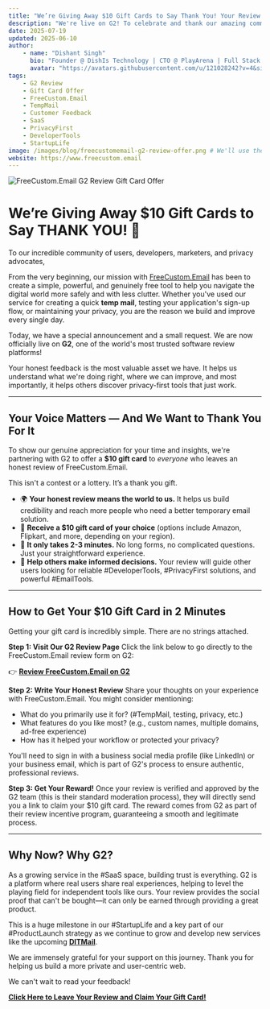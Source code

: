 ```yaml
---
title: "We’re Giving Away $10 Gift Cards to Say Thank You! Your Review Matters."
description: "We're live on G2! To celebrate and thank our amazing community, we're giving a $10 gift card to everyone who leaves an honest review of FreeCustom.Email. Help others discover a better temp mail experience."
date: 2025-07-19
updated: 2025-06-10
author:
    - name: "Dishant Singh"
      bio: "Founder @ DishIs Technology | CTO @ PlayArena | Full Stack & Python Developer | ML/ DL Developer | Problem Solver | Math & Science Teacher"
      avatar: "https://avatars.githubusercontent.com/u/121028242?v=4&size=64"
tags:
    - G2 Review
    - Gift Card Offer
    - FreeCustom.Email
    - TempMail
    - Customer Feedback
    - SaaS
    - PrivacyFirst
    - DeveloperTools
    - StartupLife
image: /images/blog/freecustomemail-g2-review-offer.png # We'll use the provided URL but also have a path for the blog system.
website: https://www.freecustom.email
---
```


![FreeCustom.Email G2 Review Gift Card Offer](https://i.ibb.co/chny6z1x/Free-Custom-Email.png)

# We’re Giving Away $10 Gift Cards to Say THANK YOU! 🎁

To our incredible community of users, developers, marketers, and privacy advocates,

From the very beginning, our mission with [FreeCustom.Email](https://www.freecustom.email) has been to create a simple, powerful, and genuinely free tool to help you navigate the digital world more safely and with less clutter. Whether you've used our service for creating a quick **temp mail**, testing your application's sign-up flow, or maintaining your privacy, you are the reason we build and improve every single day.

Today, we have a special announcement and a small request. We are now officially live on **G2**, one of the world's most trusted software review platforms!

Your honest feedback is the most valuable asset we have. It helps us understand what we're doing right, where we can improve, and most importantly, it helps others discover privacy-first tools that just work.

---

## Your Voice Matters — And We Want to Thank You For It

To show our genuine appreciation for your time and insights, we're partnering with G2 to offer a **$10 gift card** to *everyone* who leaves an honest review of FreeCustom.Email.

This isn't a contest or a lottery. It’s a thank you gift.

*   🌍 **Your honest review means the world to us.** It helps us build credibility and reach more people who need a better temporary email solution.
*   🤑 **Receive a $10 gift card of your choice** (options include Amazon, Flipkart, and more, depending on your region).
*   🧾 **It only takes 2-3 minutes.** No long forms, no complicated questions. Just your straightforward experience.
*   🧡 **Help others make informed decisions.** Your review will guide other users looking for reliable #DeveloperTools, #PrivacyFirst solutions, and powerful #EmailTools.

---

## How to Get Your $10 Gift Card in 2 Minutes

Getting your gift card is incredibly simple. There are no strings attached.

**Step 1: Visit Our G2 Review Page**
Click the link below to go directly to the FreeCustom.Email review form on G2:

👉 **[Review FreeCustom.Email on G2](https://www.g2.com/wizard/workflow-wiz-apr28-amzn10/products/freecustom-email/reviews/start?g2_campaign=it_auto_txn_snd_2025_07_19_wfl_169257_cmp_2671423_tpl_3658179_loc_&last_completed_step=4&product_id=freecustom-email&return_to=https%3A%2F%2Fwww.g2.com%2Fwizard%2Fworkflow-wiz-apr28-amzn10%2Fproducts%2Ffreecustom-email%2Ftake_survey%3Futm_source%3DIterable%26utm_medium%3Demail%26utm_campaign%3Dit_auto_txn_snd_2025_07_19_wfl_169257_cmp_2671423_tpl_3658179_loc_%26g2_campaign%3Dit_auto_txn_snd_2025_07_19_wfl_169257_cmp_2671423_tpl_3658179_loc_&utm_campaign=it_auto_txn_snd_2025_07_19_wfl_169257_cmp_2671423_tpl_3658179_loc_&utm_medium=email&utm_source=Iterable)**

**Step 2: Write Your Honest Review**
Share your thoughts on your experience with FreeCustom.Email. You might consider mentioning:
*   What do you primarily use it for? (#TempMail, testing, privacy, etc.)
*   What features do you like most? (e.g., custom names, multiple domains, ad-free experience)
*   How has it helped your workflow or protected your privacy?

You'll need to sign in with a business social media profile (like LinkedIn) or your business email, which is part of G2's process to ensure authentic, professional reviews.

**Step 3: Get Your Reward!**
Once your review is verified and approved by the G2 team (this is their standard moderation process), they will directly send you a link to claim your $10 gift card. The reward comes from G2 as part of their review incentive program, guaranteeing a smooth and legitimate process.

---

## Why Now? Why G2?

As a growing service in the #SaaS space, building trust is everything. G2 is a platform where real users share real experiences, helping to level the playing field for independent tools like ours. Your review provides the social proof that can't be bought—it can only be earned through providing a great product.

This is a huge milestone in our #StartupLife and a key part of our #ProductLaunch strategy as we continue to grow and develop new services like the upcoming **[DITMail](https://pro.freecustom.email)**.

We are immensely grateful for your support on this journey. Thank you for helping us build a more private and user-centric web.

We can't wait to read your feedback!

[**Click Here to Leave Your Review and Claim Your Gift Card!**](https://www.g2.com/wizard/workflow-wiz-apr28-amzn10/products/freecustom-email/reviews/start?g2_campaign=it_auto_txn_snd_2025_07_19_wfl_169257_cmp_2671423_tpl_3658179_loc_&last_completed_step=4&product_id=freecustom-email&return_to=https%3A%2F%2Fwww.g2.com%2Fwizard%2Fworkflow-wiz-apr28-amzn10%2Fproducts%2Ffreecustom-email%2Ftake_survey%3Futm_source%3DIterable%26utm_medium%3Demail%26utm_campaign%3Dit_auto_txn_snd_2025_07_19_wfl_169257_cmp_2671423_tpl_3658179_loc_%26g2_campaign%3Dit_auto_txn_snd_2025_07_19_wfl_169257_cmp_2671423_tpl_3658179_loc_&utm_campaign=it_auto_txn_snd_2025_07_19_wfl_169257_cmp_2671423_tpl_3658179_loc_&utm_medium=email&utm_source=Iterable)